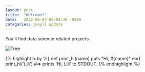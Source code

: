 ```yaml
---
layout: post
title:  "Welcome!"
date:   2022-06-03 00:04:30 -0500
categories: jekyll update
---
```

You’ll find data science related projects.

![Tree](https://raw.github.com/LilianaArguello/lilianaarguello.github.io/blob/main/docs/img/htmv.jpg)

{% highlight ruby %}
def print_hi(name)
  puts "Hi, #{name}"
end
print_hi('Lili')
#=> prints 'Hi, Lili' to STDOUT.
{% endhighlight %}


